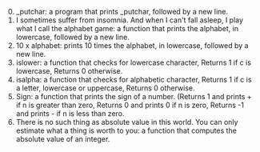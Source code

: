 0. _putchar: a program that prints _putchar, followed by a new line.
1. I sometimes suffer from insomnia. And when I can't fall asleep, I play what I call the alphabet game: a function that prints the alphabet, in lowercase, followed by a new line.
2. 10 x alphabet:  prints 10 times the alphabet, in lowercase, followed by a new line.
3. islower: a function that checks for lowercase character, Returns 1 if c is lowercase, Returns 0 otherwise.
4. isalpha: a function that checks for alphabetic character, Returns 1 if c is a letter, lowercase or uppercase, Returns 0 otherwise.
5. Sign: a function that prints the sign of a number. (Returns 1 and prints + if n is greater than zero, Returns 0 and prints 0 if n is zero, Returns -1 and prints - if n is less than zero.
6. There is no such thing as absolute value in this world. You can only estimate what a thing is worth to you: a function that computes the absolute value of an integer.
